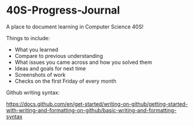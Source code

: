 # 40S-Progress-Journal

A place to document learning in Computer Science 40S!

Things to include: 
* What you learned
* Compare to previous understanding
* What issues you came across and how you solved them
* Ideas and goals for next time
* Screenshots of work
* Checks on the first Friday of every month


Github writing syntax:

https://docs.github.com/en/get-started/writing-on-github/getting-started-with-writing-and-formatting-on-github/basic-writing-and-formatting-syntax
